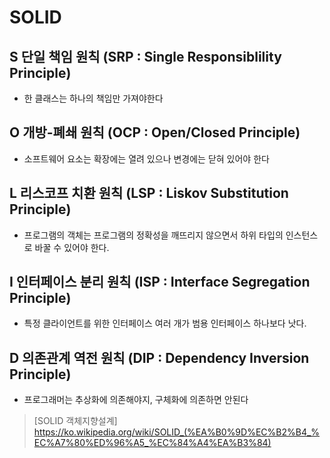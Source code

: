 # SOLID

## S 단일 책임 원칙 (SRP : Single Responsiblility Principle)
 - 한 클래스는 하나의 책임만 가져야한다

## O 개방-폐쇄 원칙 (OCP : Open/Closed Principle)
 - 소프트웨어 요소는 확장에는 열려 있으나 변경에는 닫혀 있어야 한다

## L 리스코프 치환 원칙 (LSP : Liskov Substitution Principle)
 - 프로그램의 객체는 프로그램의 정확성을 깨뜨리지 않으면서 하위 타입의 인스턴스로 바꿀 수 있어야 한다.

## I 인터페이스 분리 원칙 (ISP : Interface Segregation Principle)
 - 특정 클라이언트를 위한 인터페이스 여러 개가 범용 인터페이스 하나보다 낫다.

## D 의존관계 역전 원칙 (DIP : Dependency Inversion Principle)
 - 프로그래머는 추상화에 의존해야지, 구체화에 의존하면 안된다

> [SOLID 객체지향설계] https://ko.wikipedia.org/wiki/SOLID_(%EA%B0%9D%EC%B2%B4_%EC%A7%80%ED%96%A5_%EC%84%A4%EA%B3%84)
